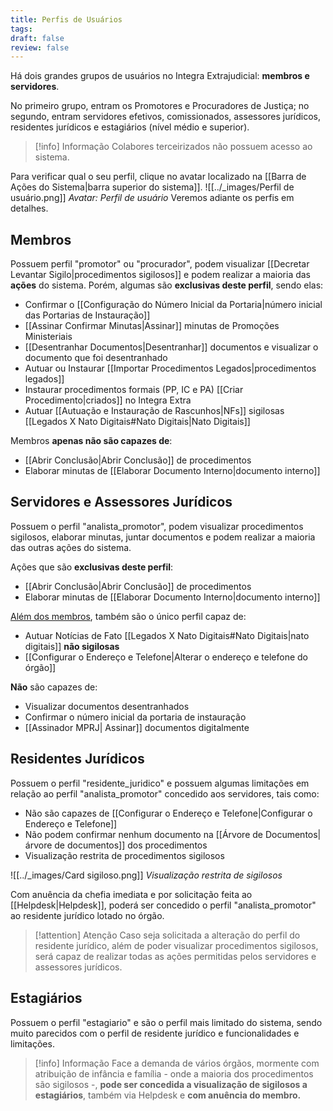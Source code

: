 ```yaml
---
title: Perfis de Usuários
tags: 
draft: false
review: false
---
```

Há dois grandes grupos de usuários no Integra Extrajudicial: **membros e servidores**.

No primeiro grupo, entram os Promotores e Procuradores de Justiça; no segundo, entram servidores efetivos, comissionados, assessores jurídicos, residentes jurídicos e estagiários (nível médio e superior).

> [!info] Informação
> Colabores terceirizados não possuem acesso ao sistema.

Para verificar qual o seu perfil, clique no avatar localizado na [[Barra de Ações do Sistema|barra superior do sistema]].
![[../_images/Perfil de usuário.png]] *Avatar: Perfil de usuário*
Veremos adiante os perfis em detalhes.
## Membros

Possuem perfil  "promotor" ou "procurador", podem visualizar [[Decretar Levantar Sigilo|procedimentos sigilosos]] e podem realizar a maioria das **ações** do sistema. Porém, algumas são **exclusivas deste perfil**, sendo elas:
- Confirmar o [[Configuração do Número Inicial da Portaria|número inicial das Portarias de Instauração]]
- [[Assinar Confirmar Minutas|Assinar]] minutas de Promoções Ministeriais
- [[Desentranhar Documentos|Desentranhar]] documentos e visualizar o documento que foi desentranhado
- Autuar ou Instaurar [[Importar Procedimentos Legados|procedimentos legados]]
- Instaurar procedimentos formais (PP, IC e PA) [[Criar Procedimento|criados]] no Integra Extra
- Autuar [[Autuação e Instauração de Rascunhos|NFs]] sigilosas [[Legados X Nato Digitais#Nato Digitais|Nato Digitais]]

Membros **apenas não são capazes de**:
- [[Abrir Conclusão|Abrir Conclusão]] de procedimentos
- Elaborar minutas de [[Elaborar Documento Interno|documento interno]]
## Servidores e Assessores Jurídicos

Possuem o perfil "analista_promotor", podem visualizar procedimentos sigilosos, elaborar minutas, juntar documentos e podem realizar a maioria das outras ações do sistema. 

Ações que são **exclusivas deste perfil**:
- [[Abrir Conclusão|Abrir Conclusão]] de procedimentos
- Elaborar minutas de [[Elaborar Documento Interno|documento interno]]

<u>Além dos membros</u>, também são o único perfil capaz de:
- Autuar Notícias de Fato [[Legados X Nato Digitais#Nato Digitais|nato digitais]] **não sigilosas**
- [[Configurar o Endereço e Telefone|Alterar o endereço e telefone do órgão]]

**Não** são capazes de:
- Visualizar documentos desentranhados
- Confirmar o número inicial da portaria de instauração
- [[Assinador MPRJ| Assinar]] documentos digitalmente

## Residentes Jurídicos

Possuem o perfil "residente_juridico" e possuem algumas limitações em relação ao perfil "analista_promotor" concedido aos servidores, tais como:
- Não são capazes de [[Configurar o Endereço e Telefone|Configurar o Endereço e Telefone]]
- Não podem confirmar nenhum documento na [[Árvore de Documentos|árvore de documentos]] dos procedimentos
- Visualização restrita de procedimentos sigilosos

![[../_images/Card sigiloso.png]] *Visualização restrita de sigilosos*

Com anuência da chefia imediata e por solicitação feita ao [[Helpdesk|Helpdesk]], poderá ser concedido o perfil "analista_promotor" ao residente jurídico lotado no órgão.

>[!attention] Atenção
>Caso seja solicitada a alteração do perfil do residente jurídico, além de poder visualizar procedimentos sigilosos, será capaz de realizar todas as ações permitidas pelos servidores e assessores jurídicos.
## Estagiários

Possuem o perfil "estagiario" e são o perfil mais limitado do sistema, sendo muito parecidos com o perfil de residente jurídico e funcionalidades e limitações.

> [!info] Informação
> Face a demanda de vários órgãos, mormente com atribuição de infância e família - onde a maioria dos procedimentos são sigilosos -, **pode ser concedida a visualização de sigilosos a estagiários**, também via Helpdesk e **com anuência do membro.**
